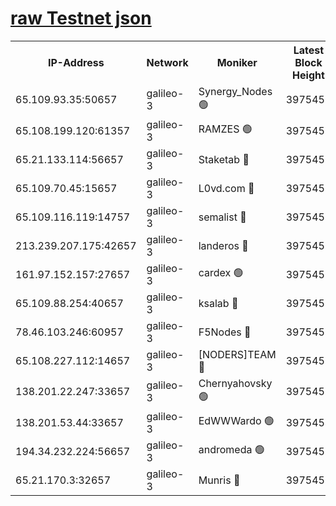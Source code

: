 [raw Testnet json](https://rpc-check.androt.stavr.tech/androt/rpcandrot_result.json)
=

<table><tr><th>IP-Address</th><th>Network</th><th>Moniker</th><th>Latest Block Height</th><th>Earliest Block Height</th><th>Catching Up</th><th>Voting Power</th><th>Scan Time</th></tr><tr><td>65.109.93.35:50657</td><td>galileo-3</td><td>Synergy_Nodes 🟢</td><td>3975457</td><td>0</td><td>False</td><td>0</td><td>2023-11-26T09:27:24.455042716UTC</td></tr><tr><td>65.108.199.120:61357</td><td>galileo-3</td><td>RAMZES 🟢</td><td>3975455</td><td>1</td><td>False</td><td>0</td><td>2023-11-26T09:27:06.824956164UTC</td></tr><tr><td>65.21.133.114:56657</td><td>galileo-3</td><td>Staketab 🔴</td><td>3975458</td><td>90001</td><td>False</td><td>2</td><td>2023-11-26T09:27:25.324728742UTC</td></tr><tr><td>65.109.70.45:15657</td><td>galileo-3</td><td>L0vd.com 🔴</td><td>3975457</td><td>659001</td><td>False</td><td>3</td><td>2023-11-26T09:27:24.121141737UTC</td></tr><tr><td>65.109.116.119:14757</td><td>galileo-3</td><td>semalist 🔴</td><td>3975455</td><td>2228721</td><td>False</td><td>1318</td><td>2023-11-26T09:27:03.726440650UTC</td></tr><tr><td>213.239.207.175:42657</td><td>galileo-3</td><td>landeros 🔴</td><td>3975453</td><td>2642001</td><td>False</td><td>72</td><td>2023-11-26T09:26:53.863290859UTC</td></tr><tr><td>161.97.152.157:27657</td><td>galileo-3</td><td>cardex 🟢</td><td>3975458</td><td>2945323</td><td>False</td><td>0</td><td>2023-11-26T09:27:24.748492147UTC</td></tr><tr><td>65.109.88.254:40657</td><td>galileo-3</td><td>ksalab 🔴</td><td>3975455</td><td>3000356</td><td>False</td><td>31921</td><td>2023-11-26T09:27:04.455492996UTC</td></tr><tr><td>78.46.103.246:60957</td><td>galileo-3</td><td>F5Nodes 🔴</td><td>3975458</td><td>3057001</td><td>False</td><td>24</td><td>2023-11-26T09:27:24.986540811UTC</td></tr><tr><td>65.108.227.112:14657</td><td>galileo-3</td><td>[NODERS]TEAM 🔴</td><td>3975453</td><td>3176323</td><td>False</td><td>959616</td><td>2023-11-26T09:26:54.196239687UTC</td></tr><tr><td>138.201.22.247:33657</td><td>galileo-3</td><td>Chernyahovsky 🟢</td><td>3975455</td><td>3252117</td><td>False</td><td>0</td><td>2023-11-26T09:27:07.100540343UTC</td></tr><tr><td>138.201.53.44:33657</td><td>galileo-3</td><td>EdWWWardo 🟢</td><td>3975454</td><td>3406335</td><td>False</td><td>0</td><td>2023-11-26T09:26:56.498083051UTC</td></tr><tr><td>194.34.232.224:56657</td><td>galileo-3</td><td>andromeda 🟢</td><td>3975455</td><td>3875455</td><td>False</td><td>0</td><td>2023-11-26T09:27:04.102301694UTC</td></tr><tr><td>65.21.170.3:32657</td><td>galileo-3</td><td>Munris 🔴</td><td>3975456</td><td>3875456</td><td>False</td><td>411</td><td>2023-11-26T09:27:13.583141634UTC</td></tr></table>
